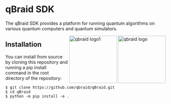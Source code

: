 # qBraid SDK

The qBraid SDK provides a platform for running quantum algorithms on various quantum computers and
quantum simulators.

<a href="https://qbraid.com">
    <img src="https://qbraid.com/assets/images/logo-square.png"
         alt="qbraid logo"
         height="150px"
         align="right">
</a>

<a href="https://qbraid.com">
    <img src="https://github.com/qBraid/qBraid/blob/master/docs/_static/logo.png"
         alt="qbraid logo1"
         height="150px"
         align="right">
</a>

## Installation
You can install from source by cloning this repository and running a pip install command in the
root directory of the repository:

```console
$ git clone https://github.com/qbraid/qBraid.git
$ cd qBraid
$ python -m pip install -e .
```
